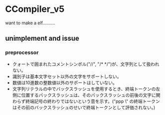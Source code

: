 # CCompiler_v5
want to make a elf..........

## unimplement and issue

### preprocessor
- クォートで囲まれたコメントシンボル("//", "/* */")が、文字列として扱われない。
- 識別子は基本文字セット以外の文字をサポートしない。
- 数値は10進数の整数値以外のサポートはしていない。
- 文字列リテラルの中でバックスラッシュを使用するとき、終端トークンの左側に位置するバックスラッシュは、そのバックスラッシュの前後の文字に関わらず終端記号の終わりではないという意を示す。("ppp \\" の終端トークンはその前のバックスラッシュのせいで終端トークンとして評価されない。)